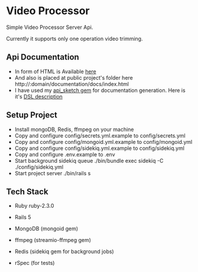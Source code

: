 # Video Processor

Simple Video Processor Server Api.

Currently it supports only one operation video trimming.

## Api Documentation
* In form of HTML is Available [here](https://suhovius.github.io/api_docs/video_processor/docs/index.html)
* And also is placed at public project's folder here http://:domain/documentation/docs/index.html
* I have used my [api_sketch gem](https://github.com/suhovius/api_sketch) for documentation generation. Here is it's [DSL description](https://github.com/suhovius/video_processor_api_sketch)

## Setup Project

* Install mongoDB, Redis, ffmpeg on your machine
* Copy and configure config/secrets.yml.example to config/secrets.yml
* Copy and configure config/mongoid.yml.example to config/mongoid.yml
* Copy and configure config/sidekiq.yml.example to config/sidekiq.yml
* Copy and configure .env.example to .env
* Start background sidekiq queue ./bin/bundle exec sidekiq -C ./config/sidekiq.yml
* Start project server ./bin/rails s

## Tech Stack

* Ruby ruby-2.3.0

* Rails 5

* MongoDB (mongoid gem)

* ffmpeg (streamio-ffmpeg gem)

* Redis (sidekiq gem for background jobs)

* rSpec (for tests)
